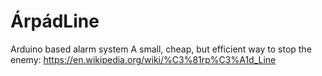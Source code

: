 # ÁrpádLine
Arduino based alarm system
A small, cheap, but efficient way to stop the enemy: https://en.wikipedia.org/wiki/%C3%81rp%C3%A1d_Line